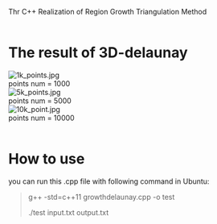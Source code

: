 Thr C++ Realization of Region Growth Triangulation Method<br />​<br />
<a name="SDMA9"></a>
# The result of 3D-delaunay
![1k_points.jpg](https://cdn.nlark.com/yuque/0/2021/jpeg/22603918/1630763273671-f907fa5e-7a52-49ca-a7e9-52d513f5fa8c.jpeg#clientId=ue93c684f-9620-4&from=drop&height=225&id=u27df7edf&margin=%5Bobject%20Object%5D&name=1k_points.jpg&originHeight=420&originWidth=560&originalType=binary&ratio=1&size=39760&status=done&style=none&taskId=uc31b7384-bf54-4f16-beee-20fd59fe507&width=300)<br />                    points num = 1000  <br />![5k_points.jpg](https://cdn.nlark.com/yuque/0/2021/jpeg/22603918/1630763289012-8eb111bc-ef3f-47f0-a7b8-cdfd864309ed.jpeg#clientId=ue93c684f-9620-4&from=drop&height=225&id=u882f8446&margin=%5Bobject%20Object%5D&name=5k_points.jpg&originHeight=420&originWidth=560&originalType=binary&ratio=1&size=42473&status=done&style=none&taskId=u7a757b96-1bc7-4010-8a57-bf15b37dcc8&width=300)<br />                    points num = 5000  <br />![10k_point.jpg](https://cdn.nlark.com/yuque/0/2021/jpeg/22603918/1630763320314-2c5a6c13-c6f5-4309-bf7c-6c46fe47baaa.jpeg#clientId=ue93c684f-9620-4&from=drop&height=225&id=ub3da982b&margin=%5Bobject%20Object%5D&name=10k_point.jpg&originHeight=420&originWidth=560&originalType=binary&ratio=1&size=41252&status=done&style=none&taskId=udac6253e-55e2-48e8-be09-4e6ebeb7599&width=300)<br />                    points num = 10000  <br />**​**<br />
<a name="UxBlF"></a>
# How to use
you can run this .cpp file with following command in Ubuntu:
> g++ -std=c++11 growthdelaunay.cpp -o test
> 
> ./test input.txt output.txt
